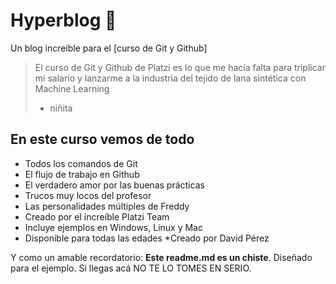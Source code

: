 # Hyperblog 💚
Un blog increíble para el [curso de Git y Github]
> El curso de Git y Github de Platzi es lo que me hacía falta para triplicar mi salario y lanzarme a la industria del tejido de lana sintética con Machine Learning
> - niñita

## En este curso vemos de todo
* Todos los comandos de Git
* El flujo de trabajo en Github
* El verdadero amor por las buenas prácticas
* Trucos muy locos del profesor
* Las personalidades múltiples de Freddy
* Creado por el increíble Platzi Team
* Incluye ejemplos en Windows, Linux y Mac
* Disponible para todas las edades
*Creado por David P&eacute;rez

Y como un amable recordatorio: **Este readme.md es un chiste**.  Diseñado para el ejemplo. Si llegas acá NO TE LO TOMES EN SERIO.
